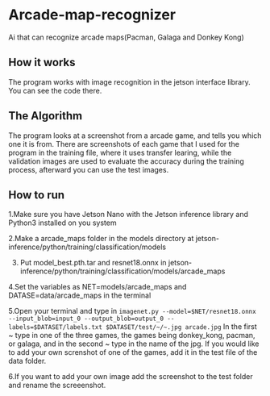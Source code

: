 # Arcade-map-recognizer
Ai that can recognize arcade maps(Pacman, Galaga and Donkey Kong)

## How it works

  The program works with image recognition in the jetson interface library. You can see the code there.

## The Algorithm 

  The program looks at a screenshot from a arcade game, and tells you which one it is from. There are screenshots of each game that I used for the program in the training file, where it uses transfer learing, while the validation images are used to evaluate the accuracy during the training process, afterward you can use the test images.

## How to run

  1.Make sure you have Jetson Nano with the Jetson inference library and Python3 installed on you system

  2.Make a arcade_maps folder in the models directory at jetson-inference/python/training/classification/models
  
  3. Put model_best.pth.tar and resnet18.onnx in jetson-inference/python/training/classification/models/arcade_maps

  4.Set the variables as NET=models/arcade_maps and DATASE=data/arcade_maps in the terminal

  5.Open your terminal and type in `imagenet.py --model=$NET/resnet18.onnx --input_blob=input_0 --output_blob=output_0 --labels=$DATASET/labels.txt $DATASET/test/~/~.jpg arcade.jpg`
In the first ~ type in one of the three games, the games being donkey_kong, pacman, or galaga, and in the second ~ type in the name of the jpg.  If you would like to add your own screnshot of one of the games, add it in the test file of the data folder.

  6.If you want to add your own image add the screenshot to the test folder and rename the screeenshot.

